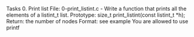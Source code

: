 Tasks
0. Print list 
	File: 0-print_listint.c - Write a function that prints all the elements of a listint_t list.
		Prototype: size_t print_listint(const listint_t *h);
		Return: the number of nodes
		Format: see example
		You are allowed to use printf
